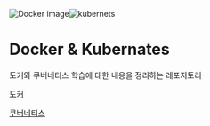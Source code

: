 ![Docker image](https://user-images.githubusercontent.com/93081720/174341063-d8894c50-7452-49b0-ae2f-7a4b019dc8a9.png)![kubernets](https://user-images.githubusercontent.com/93081720/174333422-4e2f7a03-f585-4edf-884c-0af7fea7ac5d.png)

# Docker & Kubernates

도커와 쿠버네티스 학습에 대한 내용을 정리하는 레포지토리

[도커](https://github.com/siwon-park/Docker_Kubernates/tree/master/01_Docker)

[쿠버네티스](https://github.com/siwon-park/Docker_Kubernates/tree/master/02_Kubernates)